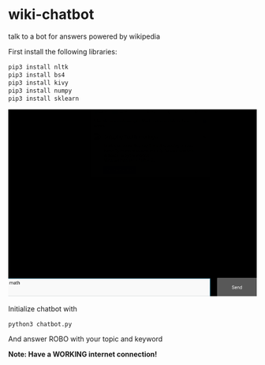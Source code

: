 # wiki-chatbot
talk to a bot for answers powered by wikipedia

First install the following libraries:
```
pip3 install nltk
pip3 install bs4
pip3 install kivy
pip3 install numpy
pip3 install sklearn
```

![Alt text](/pic1.png?raw=true)

Initialize chatbot with
```
python3 chatbot.py
```
And answer ROBO with your topic and keyword

**Note: Have a WORKING internet connection!**
